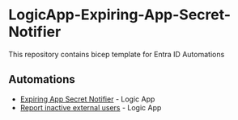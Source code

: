 # LogicApp-Expiring-App-Secret-Notifier
This repository contains bicep template for Entra ID Automations

## Automations
- [Expiring App Secret Notifier](/Expiring_App_Secret_Notifier) - Logic App
- [Report inactive external users](/Report_inactive_external_users) - Logic App